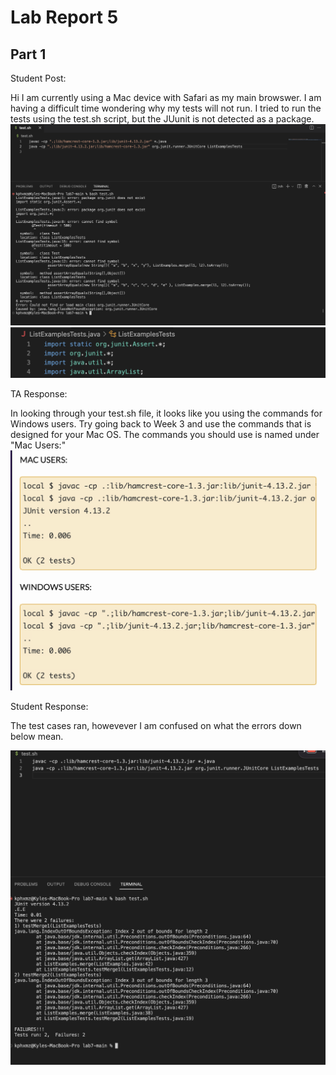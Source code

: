 # Lab Report 5

## Part 1

Student Post: 

Hi I am currently using a Mac device with Safari as my main browswer. I am having a difficult time wondering why my tests will not run. I tried to run the tests using the test.sh script, but the JUunit is not detected as a package.
![image](sh.png)
![image](shh.png)

TA Response:

In looking through your test.sh file, it looks like you using the commands for Windows users. Try going back to Week 3 and use the commands that is designed for your Mac OS. The commands you should use is named under "Mac Users:"
![image](mac.png)

Student Response:

The test cases ran, howevever I am confused on what the errors down below mean.

![image](te.png)
